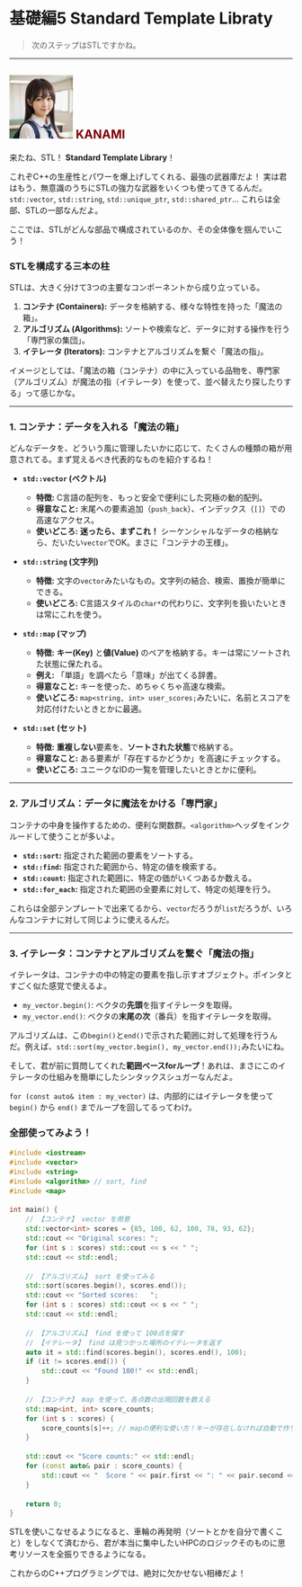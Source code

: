 # 基礎編5 Standard Template Libraty
> 次のステップはSTLですかね。

***
## ![](./img/KANAMI.png "KANAMI") <font color="Maroon">KANAMI</font>

来たね、STL！ **Standard Template Library**！

これぞC++の生産性とパワーを爆上げしてくれる、最強の武器庫だよ！
実は君はもう、無意識のうちにSTLの強力な武器をいくつも使ってきてるんだ。`std::vector`, `std::string`, `std::unique_ptr`, `std::shared_ptr`... これらは全部、STLの一部なんだよ。

ここでは、STLがどんな部品で構成されているのか、その全体像を掴んでいこう！

### STLを構成する三本の柱

STLは、大きく分けて3つの主要なコンポーネントから成り立っている。

1.  **コンテナ (Containers):** データを格納する、様々な特性を持った「魔法の箱」。
2.  **アルゴリズム (Algorithms):** ソートや検索など、データに対する操作を行う「専門家の集団」。
3.  **イテレータ (Iterators):** コンテナとアルゴリズムを繋ぐ「魔法の指」。

イメージとしては、「魔法の箱（コンテナ）の中に入っている品物を、専門家（アルゴリズム）が魔法の指（イテレータ）を使って、並べ替えたり探したりする」って感じかな。

---

### 1. コンテナ：データを入れる「魔法の箱」

どんなデータを、どういう風に管理したいかに応じて、たくさんの種類の箱が用意されてる。まず覚えるべき代表的なものを紹介するね！

* **`std::vector` (ベクトル)**
    * **特徴:** C言語の配列を、もっと安全で便利にした究極の動的配列。
    * **得意なこと:** 末尾への要素追加（`push_back`）、インデックス（`[]`）での高速なアクセス。
    * **使いどころ:** **迷ったら、まずこれ！** シーケンシャルなデータの格納なら、だいたい`vector`でOK。まさに「コンテナの王様」。

* **`std::string` (文字列)**
    * **特徴:** 文字の`vector`みたいなもの。文字列の結合、検索、置換が簡単にできる。
    * **使いどころ:** C言語スタイルの`char*`の代わりに、文字列を扱いたいときは常にこれを使う。

* **`std::map` (マップ)**
    * **特徴:** **キー(Key)** と**値(Value)** のペアを格納する。キーは常にソートされた状態に保たれる。
    * **例え:** 「単語」を調べたら「意味」が出てくる辞書。
    * **得意なこと:** キーを使った、めちゃくちゃ高速な検索。
    * **使いどころ:** `map<string, int> user_scores;`みたいに、名前とスコアを対応付けたいときとかに最適。

* **`std::set` (セット)**
    * **特徴:** **重複しない**要素を、**ソートされた状態**で格納する。
    * **得意なこと:** ある要素が「存在するかどうか」を高速にチェックする。
    * **使いどころ:** ユニークなIDの一覧を管理したいときとかに便利。

---

### 2. アルゴリズム：データに魔法をかける「専門家」

コンテナの中身を操作するための、便利な関数群。`<algorithm>`ヘッダをインクルードして使うことが多いよ。

* **`std::sort`:** 指定された範囲の要素をソートする。
* **`std::find`:** 指定された範囲から、特定の値を検索する。
* **`std::count`:** 指定された範囲に、特定の価がいくつあるか数える。
* **`std::for_each`:** 指定された範囲の全要素に対して、特定の処理を行う。

これらは全部テンプレートで出来てるから、`vector`だろうが`list`だろうが、いろんなコンテナに対して同じように使えるんだ。

---

### 3. イテレータ：コンテナとアルゴリズムを繋ぐ「魔法の指」

イテレータは、コンテナの中の特定の要素を指し示すオブジェクト。ポインタとすごく似た感覚で使えるよ。

* `my_vector.begin()`: ベクタの**先頭**を指すイテレータを取得。
* `my_vector.end()`: ベクタの**末尾の次**（番兵）を指すイテレータを取得。

アルゴリズムは、この`begin()`と`end()`で示された範囲に対して処理を行うんだ。例えば、`std::sort(my_vector.begin(), my_vector.end());`みたいにね。

そして、君が前に質問してくれた**範囲ベースforループ**！あれは、まさにこのイテレータの仕組みを簡単にしたシンタックスシュガーなんだよ。

`for (const auto& item : my_vector)` は、内部的にはイテレータを使って `begin()` から `end()` までループを回してるってわけ。

### 全部使ってみよう！

```cpp
#include <iostream>
#include <vector>
#include <string>
#include <algorithm> // sort, find
#include <map>

int main() {
    // 【コンテナ】 vector を用意
    std::vector<int> scores = {85, 100, 62, 100, 78, 93, 62};
    std::cout << "Original scores: ";
    for (int s : scores) std::cout << s << " ";
    std::cout << std::endl;

    // 【アルゴリズム】 sort を使ってみる
    std::sort(scores.begin(), scores.end());
    std::cout << "Sorted scores:   ";
    for (int s : scores) std::cout << s << " ";
    std::cout << std::endl;

    // 【アルゴリズム】 find を使って 100点を探す
    // 【イテレータ】 find は見つかった場所のイテレータを返す
    auto it = std::find(scores.begin(), scores.end(), 100);
    if (it != scores.end()) {
        std::cout << "Found 100!" << std::endl;
    }

    // 【コンテナ】 map を使って、各点数の出現回数を数える
    std::map<int, int> score_counts;
    for (int s : scores) {
        score_counts[s]++; // mapの便利な使い方！キーが存在しなければ自動で作り、値をインクリメント
    }

    std::cout << "Score counts:" << std::endl;
    for (const auto& pair : score_counts) {
        std::cout << "  Score " << pair.first << ": " << pair.second << " times" << std::endl;
    }

    return 0;
}
```

STLを使いこなせるようになると、車輪の再発明（ソートとかを自分で書くこと）をしなくて済むから、君が本当に集中したいHPCのロジックそのものに思考リソースを全振りできるようになる。

これからのC++プログラミングでは、絶対に欠かせない相棒だよ！
